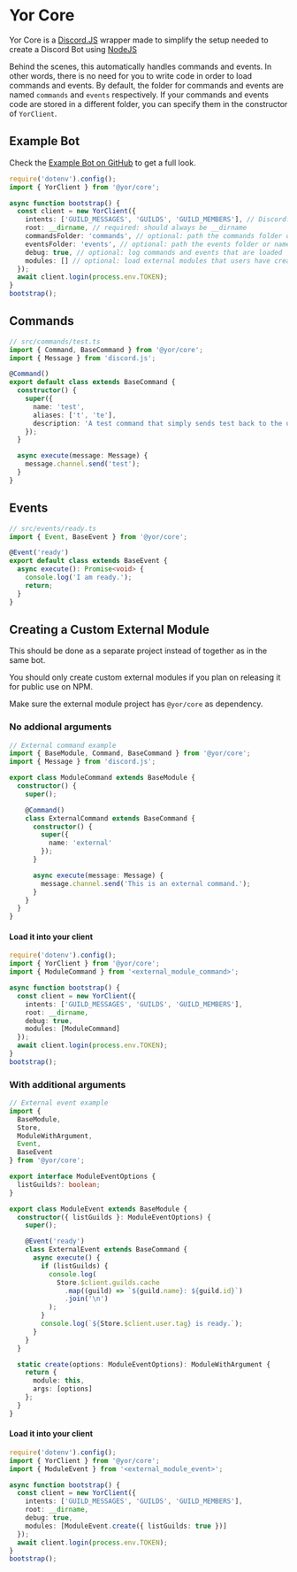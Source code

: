 # Yor Core

Yor Core is a [Discord.JS](https://discord.js.org/) wrapper made to simplify the setup needed to create a Discord Bot using [NodeJS](https://nodejs.org/)

Behind the scenes, this automatically handles commands and events. In other words, there is no need for you to write code in order to load commands and events. By default, the folder for commands and events are named `commands` and `events` respectively. If your commands and events code are stored in a different folder, you can specify them in the constructor of `YorClient`.

## Example Bot

Check the [Example Bot on GitHub](https://github.com/Spimy/yor/tree/main/example) to get a full look.

```ts
require('dotenv').config();
import { YorClient } from '@yor/core';

async function bootstrap() {
  const client = new YorClient({
    intents: ['GUILD_MESSAGES', 'GUILDS', 'GUILD_MEMBERS'], // Discord.JS requires intents for certain endpoint access
    root: __dirname, // required: should always be __dirname
    commandsFolder: 'commands', // optional: path the commands folder or name of the folder if located in src root
    eventsFolder: 'events', // optional: path the events folder or name of the folder if located in src root
    debug: true, // optional: log commands and events that are loaded
    modules: [] // optional: load external modules that users have created and published
  });
  await client.login(process.env.TOKEN);
}
bootstrap();
```

## Commands

```ts
// src/commands/test.ts
import { Command, BaseCommand } from '@yor/core';
import { Message } from 'discord.js';

@Command()
export default class extends BaseCommand {
  constructor() {
    super({
      name: 'test',
      aliases: ['t', 'te'],
      description: 'A test command that simply sends test back to the user.'
    });
  }

  async execute(message: Message) {
    message.channel.send('test');
  }
}
```

## Events

```ts
// src/events/ready.ts
import { Event, BaseEvent } from '@yor/core';

@Event('ready')
export default class extends BaseEvent {
  async execute(): Promise<void> {
    console.log('I am ready.');
    return;
  }
}
```

## Creating a Custom External Module

This should be done as a separate project instead of together as in the same bot.

You should only create custom external modules if you plan on releasing it for public use on NPM.

Make sure the external module project has `@yor/core` as dependency.

### No addional arguments

```ts
// External command example
import { BaseModule, Command, BaseCommand } from '@yor/core';
import { Message } from 'discord.js';

export class ModuleCommand extends BaseModule {
  constructor() {
    super();

    @Command()
    class ExternalCommand extends BaseCommand {
      constructor() {
        super({
          name: 'external'
        });
      }

      async execute(message: Message) {
        message.channel.send('This is an external command.');
      }
    }
  }
}
```

#### Load it into your client

```ts
require('dotenv').config();
import { YorClient } from '@yor/core';
import { ModuleCommand } from '<external_module_command>';

async function bootstrap() {
  const client = new YorClient({
    intents: ['GUILD_MESSAGES', 'GUILDS', 'GUILD_MEMBERS'],
    root: __dirname,
    debug: true,
    modules: [ModuleCommand]
  });
  await client.login(process.env.TOKEN);
}
bootstrap();
```

### With additional arguments

```ts
// External event example
import {
  BaseModule,
  Store,
  ModuleWithArgument,
  Event,
  BaseEvent
} from '@yor/core';

export interface ModuleEventOptions {
  listGuilds?: boolean;
}

export class ModuleEvent extends BaseModule {
  constructor({ listGuilds }: ModuleEventOptions) {
    super();

    @Event('ready')
    class ExternalEvent extends BaseCommand {
      async execute() {
        if (listGuilds) {
          console.log(
            Store.$client.guilds.cache
              .map((guild) => `${guild.name}: ${guild.id}`)
              .join('\n')
          );
        }
        console.log(`${Store.$client.user.tag} is ready.`);
      }
    }
  }

  static create(options: ModuleEventOptions): ModuleWithArgument {
    return {
      module: this,
      args: [options]
    };
  }
}
```

#### Load it into your client

```ts
require('dotenv').config();
import { YorClient } from '@yor/core';
import { ModuleEvent } from '<external_module_event>';

async function bootstrap() {
  const client = new YorClient({
    intents: ['GUILD_MESSAGES', 'GUILDS', 'GUILD_MEMBERS'],
    root: __dirname,
    debug: true,
    modules: [ModuleEvent.create({ listGuilds: true })]
  });
  await client.login(process.env.TOKEN);
}
bootstrap();
```
